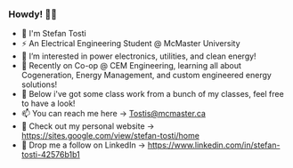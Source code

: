 ### Howdy! 🤠👋

- 💬 I'm Stefan Tosti
- ⚡ An Electrical Engineering Student @ McMaster University
- 🌱 I’m interested in power electronics, utilities, and clean energy!
- 🔋 Recently on Co-op @ CEM Engineering, learning all about Cogeneration, Energy Management, and custom engineered energy solutions!
- 🔮 Below i've got some class work from a bunch of my classes, feel free to have a look!
- 📫 You can reach me here -> Tostis@mcmaster.ca
- 🔭 Check out my personal website -> https://sites.google.com/view/stefan-tosti/home
- 🚀 Drop me a follow on LinkedIn -> https://www.linkedin.com/in/stefan-tosti-42576b1b1

